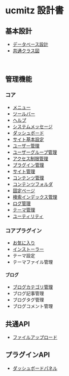 # ucmitz 設計書

## 基本設計

- [データベース設計](./db)
- [共通クラス図](./common/index)

　
## 管理機能

### コア
- [メニュー](./common/menu.md)
- [ツールバー](./common/toolbar.md)
- [ヘルプ](./common/help.md)
- [システムメッセージ](./common/system_message.md)
- [ダッシュボード](./dashboard/index.md)
- [サイト基本設定](./site_configs/index)
- [ユーザー管理](./users/index)
- [ユーザーグループ管理](./user_groups/index)
- [アクセス制限管理](./permissions/index)
- [プラグイン管理](./plugins/index)
- [サイト管理](./sites/index) 
- [コンテンツ管理](./contents/index)
- [コンテンツフォルダ](./content_folders/index)
- [固定ページ](./pages/index)
- [検索インデックス管理](./search_indexes/index)
- [ログ管理](./dblogs/index)
- [テーマ管理](./themes/index)
- [ユーティリティ](./utilities/index)

### コアプラグイン
- [お気に入り](./favorites/index)
- [インストーラー](./installer/index)
- テーマ設定
- テーマファイル管理

#### ブログ
- [ブログカテゴリ管理](./blog_categories/index)
- ブログ記事管理
- ブログタグ管理
- ブログコメント管理
　
## 共通API
- [ファイルアップロード](./common/upload)

## プラグインAPI
- [ダッシュボードパネル](./dashboard/dashboard_panel)
